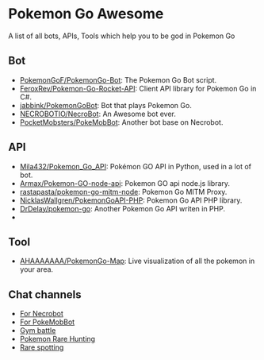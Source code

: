 # Pokemon Go Awesome

A list of all bots, APIs, Tools which help you to be god in Pokemon Go

## Bot

* [PokemonGoF/PokemonGo-Bot](https://github.com/PokemonGoF/PokemonGo-Bot): The Pokemon Go Bot script.
* [FeroxRev/Pokemon-Go-Rocket-API](https://github.com/FeroxRev/Pokemon-Go-Rocket-API): Client API library for Pokemon Go in C#.
* [jabbink/PokemonGoBot](https://github.com/jabbink/PokemonGoBot): Bot that plays Pokemon Go.
* [NECROBOTIO/NecroBot](https://github.com/NECROBOTIO/NecroBot): An Awesome bot ever.
* [PocketMobsters/PokeMobBot](https://github.com/PocketMobsters/PokeMobBot): Another bot base on Necrobot.

## API

* [Mila432/Pokemon_Go_API](https://github.com/Mila432/Pokemon_Go_API): Pokémon GO API in Python, used in a lot of bot.
* [Armax/Pokemon-GO-node-api](https://github.com/Armax/Pokemon-GO-node-api): Pokemon GO api node.js library.
* [rastapasta/pokemon-go-mitm-node](https://github.com/rastapasta/pokemon-go-mitm-node): Pokemon Go MITM Proxy.
* [NicklasWallgren/PokemonGoAPI-PHP](https://github.com/NicklasWallgren/PokemonGoAPI-PHP): Pokemon Go API PHP library.
* [DrDelay/pokemon-go](https://github.com/DrDelay/pokemon-go): Another Pokemon Go API writen in PHP.
* 

## Tool

* [AHAAAAAAA/PokemonGo-Map](https://github.com/AHAAAAAAA/PokemonGo-Map): Live visualization of all the pokemon in your area.

## Chat channels

* [For Necrobot](https://discord.gg/qYnZAxV)
* [For PokeMobBot](https://discord.gg/XPN4RxY)
* [Gym battle](https://discord.gg/2wjB6BE)
* [Pokemon Rare Hunting]()
* [Rare spotting](https://discord.gg/CTsbPuS)
